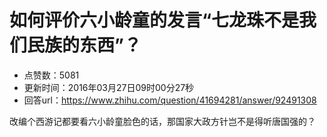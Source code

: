 # 如何评价六小龄童的发言“七龙珠不是我们民族的东西”？
- 点赞数：5081
- 更新时间：2016年03月27日09时00分27秒
- 回答url：https://www.zhihu.com/question/41694281/answer/92491308
<body>
 <p data-pid="_0kthgOw">改编个西游记都要看六小龄童脸色的话，那国家大政方针岂不是得听唐国强的？</p>
</body>